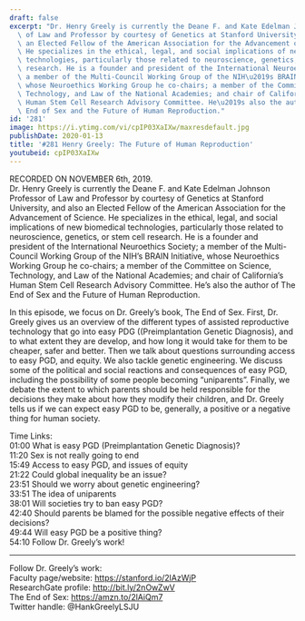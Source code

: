 ```yaml
---
draft: false
excerpt: "Dr. Henry Greely is currently the Deane F. and Kate Edelman Johnson Professor\
  \ of Law and Professor by courtesy of Genetics at Stanford University, and also\
  \ an Elected Fellow of the American Association for the Advancement of Science.\
  \ He specializes in the ethical, legal, and social implications of new biomedical\
  \ technologies, particularly those related to neuroscience, genetics, or stem cell\
  \ research. He is a founder and president of the International Neuroethics Society;\
  \ a member of the Multi-Council Working Group of the NIH\u2019s BRAIN Initiative,\
  \ whose Neuroethics Working Group he co-chairs; a member of the Committee on Science,\
  \ Technology, and Law of the National Academies; and chair of California\u2019s\
  \ Human Stem Cell Research Advisory Committee. He\u2019s also the author of The\
  \ End of Sex and the Future of Human Reproduction."
id: '281'
image: https://i.ytimg.com/vi/cpIP03XaIXw/maxresdefault.jpg
publishDate: 2020-01-13
title: '#281 Henry Greely: The Future of Human Reproduction'
youtubeid: cpIP03XaIXw
---
```

<div class="timelinks">

RECORDED ON NOVEMBER 6th, 2019.  
Dr. Henry Greely is currently the Deane F. and Kate Edelman Johnson Professor of Law and Professor by courtesy of Genetics at Stanford University, and also an Elected Fellow of the American Association for the Advancement of Science. He specializes in the ethical, legal, and social implications of new biomedical technologies, particularly those related to neuroscience, genetics, or stem cell research. He is a founder and president of the International Neuroethics Society; a member of the Multi-Council Working Group of the NIH’s BRAIN Initiative, whose Neuroethics Working Group he co-chairs; a member of the Committee on Science, Technology, and Law of the National Academies; and chair of California’s Human Stem Cell Research Advisory Committee. He’s also the author of The End of Sex and the Future of Human Reproduction.

In this episode, we focus on Dr. Greely’s book, The End of Sex. First, Dr. Greely gives us an overview of the different types of assisted reproductive technology that go into easy PDG ((Preimplantation Genetic Diagnosis), and to what extent they are develop, and how long it would take for them to be cheaper, safer and better. Then we talk about questions surrounding access to easy PGD, and equity. We also tackle genetic engineering. We discuss some of the political and social reactions and consequences of easy PGD, including the possibility of some people becoming “uniparents”. Finally, we debate the extent to which parents should be held responsible for the decisions they make about how they modify their children, and Dr. Greely tells us if we can expect easy PGD to be, generally, a positive or a negative thing for human society.

Time Links:  
<time>01:00</time> What is easy PGD (Preimplantation Genetic Diagnosis)?  
<time>11:20</time> Sex is not really going to end   
<time>15:49</time> Access to easy PGD, and issues of equity  
<time>21:22</time> Could global inequality be an issue?   
<time>23:51</time> Should we worry about genetic engineering?  
<time>33:51</time> The idea of uniparents  
<time>38:01</time> Will societies try to ban easy PGD?  
<time>42:40</time> Should parents be blamed for the possible negative effects of their decisions?  
<time>49:44</time> Will easy PGD be a positive thing?  
<time>54:10</time> Follow Dr. Greely’s work!

---

Follow Dr. Greely’s work:  
Faculty page/website: https://stanford.io/2lAzWjP  
ResearchGate profile: http://bit.ly/2nOwZwV  
The End of Sex: https://amzn.to/2lAiQm7  
Twitter handle: @HankGreelyLSJU
</div>

